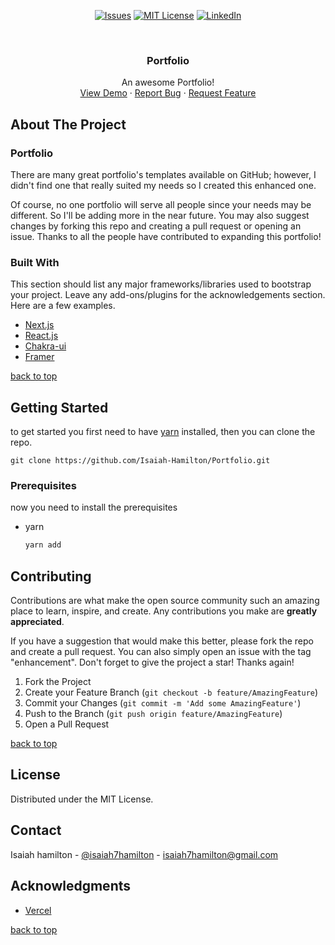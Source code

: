 <div id="top"></div>

<div align="center">
  
  [![Issues][issues-shield]][issues-url]
  [![MIT License][license-shield]][license-url]
  [![LinkedIn][linkedin-shield]][linkedin-url]
</div>

<br />
<div align="center">

  <h3 align="center">Portfolio</h3>

  <p align="center">
    An awesome Portfolio!
    <br />
    <a href="https://isaiah-hamilton.com">View Demo</a>
    ·
    <a href="https://github.com/Isaiah-Hamilton/Portfolio/issues">Report Bug</a>
    ·
    <a href="https://github.com/Isaiah-Hamilton/Portfolio/issues">Request Feature</a>
  </p>
</div>

<!-- ABOUT THE PROJECT -->
## About The Project

### Portfolio

There are many great portfolio's templates available on GitHub; however, I didn't find one that really suited my needs so I created this enhanced one.

Of course, no one portfolio will serve all people since your needs may be different. So I'll be adding more in the near future. You may also suggest changes by forking this repo and creating a pull request or opening an issue. Thanks to all the people have contributed to expanding this portfolio!

### Built With

This section should list any major frameworks/libraries used to bootstrap your project. Leave any add-ons/plugins for the acknowledgements section. Here are a few examples.

* [Next.js](https://nextjs.org/)
* [React.js](https://reactjs.org/)
* [Chakra-ui](https://chakra-ui.com/)
* [Framer](https://www.framer.com/motion/)

<p align="left"><a href="#top">back to top</a></p>



<!-- GETTING STARTED -->
## Getting Started

to get started you first need to have [yarn](https://yarnpkg.com/) installed, then you can clone the repo.
```ssh
git clone https://github.com/Isaiah-Hamilton/Portfolio.git
```

### Prerequisites

now you need to install the prerequisites
* yarn
  ```sh
  yarn add
  ```

<!-- CONTRIBUTING -->
## Contributing

Contributions are what make the open source community such an amazing place to learn, inspire, and create. Any contributions you make are **greatly appreciated**.

If you have a suggestion that would make this better, please fork the repo and create a pull request. You can also simply open an issue with the tag "enhancement".
Don't forget to give the project a star! Thanks again!

1. Fork the Project
2. Create your Feature Branch (`git checkout -b feature/AmazingFeature`)
3. Commit your Changes (`git commit -m 'Add some AmazingFeature'`)
4. Push to the Branch (`git push origin feature/AmazingFeature`)
5. Open a Pull Request

<p align="left"><a href="#top">back to top</a></p>

<!-- LICENSE -->
## License

Distributed under the MIT License.

<!-- CONTACT -->
## Contact

Isaiah hamilton - [@isaiah7hamilton](https://twitter.com/isaiah7hamilton) - isaiah7hamilton@gmail.com

<!-- ACKNOWLEDGMENTS -->
## Acknowledgments

* [Vercel](https://vercel.com/)

<p align="left"><a href="#top">back to top</a></p>

<!-- MARKDOWN LINKS & IMAGES -->
<!-- https://www.markdownguide.org/basic-syntax/#reference-style-links -->
[contributors-shield]: https://img.shields.io/github/contributors/othneildrew/Best-README-Template.svg?style=for-the-badge
[contributors-url]: https://github.com/othneildrew/Best-README-Template/graphs/contributors
[forks-shield]: https://img.shields.io/github/forks/othneildrew/Best-README-Template.svg?style=for-the-badge
[forks-url]: https://github.com/othneildrew/Best-README-Template/network/members
[stars-shield]: https://img.shields.io/github/stars/othneildrew/Best-README-Template.svg?style=for-the-badge
[stars-url]: https://github.com/othneildrew/Best-README-Template/stargazers
[issues-shield]: https://img.shields.io/github/issues/othneildrew/Best-README-Template.svg?style=for-the-badge
[issues-url]: https://github.com/Isaiah-Hamilton/Portfolio/issues
[license-shield]: https://img.shields.io/github/license/othneildrew/Best-README-Template.svg?style=for-the-badge
[license-url]: https://github.com/othneildrew/Best-README-Template/blob/master/LICENSE.txt
[linkedin-shield]: https://img.shields.io/badge/-LinkedIn-black.svg?style=for-the-badge&logo=linkedin&colorB=555
[linkedin-url]: https://linkedin.com/in/othneildrew
[product-screenshot]: images/screenshot.png
